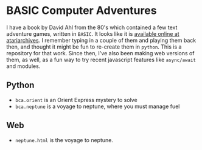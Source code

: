 # BASIC Computer Adventures

I have a book by David Ahl from the 80's which contained a few text adventure games, written in `BASIC`.  It looks like it is [available online at atariarchives](https://www.atariarchives.org/bca/). I remember typing in a couple of them and playing them back then, and thought it might be fun to re-create them in `python`.  This is a repository for that work.  Since then, I've also been making web versions of them, as well, as a fun way to try recent javascript features like `async/await` and modules.

## Python

 - `bca.orient` is an Orient Express mystery to solve
 - `bca.neptune` is a voyage to neptune, where you must manage fuel

## Web

 - `neptune.html` is the voyage to neptune.
 
